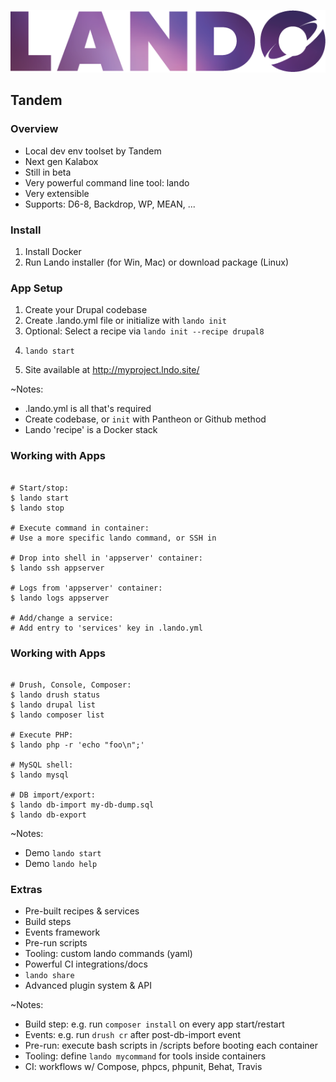 ![Lando](slides/img/logo-lando.png)

## Tandem


### Overview

* Local dev env toolset by Tandem
* Next gen Kalabox
* Still in beta
* Very powerful command line tool: lando
* Very extensible
* Supports: D6-8, Backdrop, WP, MEAN, ...


### Install

1. Install Docker
1. Run Lando installer (for Win, Mac) or download package (Linux)


### App Setup

1. Create your Drupal codebase
1. Create .lando.yml file or initialize with `lando init`
1. Optional: Select a recipe via `lando init --recipe drupal8`
1. <pre><code class="bash" data-trim data-noescape>lando start</code></pre>
1. Site available at http://myproject.lndo.site/

~Notes:
* .lando.yml is all that's required
* Create codebase, or `init` with Pantheon or Github method
* Lando 'recipe' is a Docker stack


### Working with Apps

 <pre><code class="bash" data-trim data-noescape>
# Start/stop:
$ lando start
$ lando stop

# Execute command in container:
# Use a more specific lando command, or SSH in

# Drop into shell in 'appserver' container:
$ lando ssh appserver

# Logs from 'appserver' container:
$ lando logs appserver

# Add/change a service:
# Add entry to 'services' key in .lando.yml
</code></pre>


### Working with Apps

<pre><code class="bash" data-trim data-noescape>
# Drush, Console, Composer:
$ lando drush status
$ lando drupal list
$ lando composer list

# Execute PHP:
$ lando php -r 'echo "foo\n";'

# MySQL shell:
$ lando mysql

# DB import/export:
$ lando db-import my-db-dump.sql
$ lando db-export
</code></pre>

~Notes:
* Demo `lando start`
* Demo `lando help`


### Extras

* Pre-built recipes & services
* Build steps
* Events framework
* Pre-run scripts
* Tooling: custom lando commands (yaml)
* Powerful CI integrations/docs
* `lando share`
* Advanced plugin system & API

~Notes:
* Build step: e.g. run `composer install` on every app start/restart
* Events: e.g. run `drush cr` after post-db-import event
* Pre-run: execute bash scripts in /scripts before booting each container
* Tooling: define `lando mycommand` for tools inside containers
* CI: workflows w/ Compose, phpcs, phpunit, Behat, Travis
